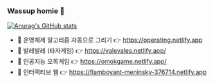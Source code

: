 ### Wassup homie 👋


[![Anurag's GitHub stats](https://github-readme-stats.vercel.app/api?username=jidole02)](https://github.com/anuraghazra/github-readme-stats)

- 💬 운영체제 알고리즘 자동으로 그리기 👉 https://operating.netlify.app
- 🤔 발레발레 (타자게임) 👉 https://valevales.netlify.app/
- 🌱 인공지능 오목게임 👉 https://omokgame.netlify.app/
- 🤔 인터렉티브 웹 👉 https://flamboyant-meninsky-376714.netlify.app  

